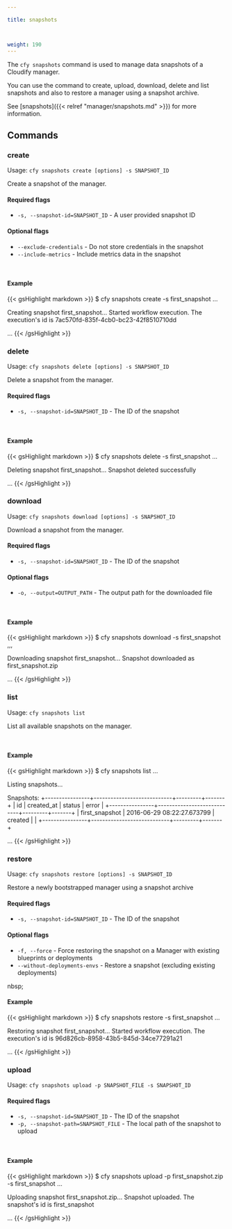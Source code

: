 ```yaml
---

title: snapshots



weight: 190
---
```


The `cfy snapshots` command is used to manage data snapshots of a Cloudify manager.

You can use the command to create, upload, download, delete and list snapshots and also to restore a manager using a snapshot archive.

See [snapshots]({{< relref "manager/snapshots.md" >}}) for more information.


## Commands

### create

Usage: `cfy snapshots create [options] -s SNAPSHOT_ID`

Create a snapshot of the manager.

#### Required flags

* `-s, --snapshot-id=SNAPSHOT_ID` - A user provided snapshot ID

#### Optional flags

* `--exclude-credentials` - Do not store credentials in the snapshot
* `--include-metrics` - Include metrics data in the snapshot


&nbsp;
#### Example

{{< gsHighlight  markdown  >}}
$ cfy snapshots create -s first_snapshot
...

Creating snapshot first_snapshot...
Started workflow execution. The execution's id is 7ac570fd-835f-4cb0-bc23-42f8510710dd

...
{{< /gsHighlight >}}

### delete

Usage: `cfy snapshots delete [options] -s SNAPSHOT_ID` 

Delete a snapshot from the manager.

#### Required flags

* `-s, --snapshot-id=SNAPSHOT_ID` - The ID of the snapshot


&nbsp;
#### Example

{{< gsHighlight  markdown  >}}
$ cfy snapshots delete -s first_snapshot
...

Deleting snapshot first_snapshot...
Snapshot deleted successfully

...
{{< /gsHighlight >}}

### download

Usage: `cfy snapshots download [options] -s SNAPSHOT_ID`

Download a snapshot from the manager.

#### Required flags

* `-s, --snapshot-id=SNAPSHOT_ID` - The ID of the snapshot

#### Optional flags

* `-o, --output=OUTPUT_PATH` - The output path for the downloaded file


&nbsp;
#### Example

{{< gsHighlight  markdown  >}}
$ cfy snapshots download -s first_snapshot
,,,

Downloading snapshot first_snapshot...
Snapshot downloaded as first_snapshot.zip

...
{{< /gsHighlight >}}


### list

Usage: `cfy snapshots list` 

List all available snapshots on the manager.


&nbsp;
#### Example

{{< gsHighlight  markdown  >}}
$ cfy snapshots list
...

Listing snapshots...

Snapshots:
+----------------+----------------------------+---------+-------+
|       id       |         created_at         |  status | error |
+----------------+----------------------------+---------+-------+
| first_snapshot | 2016-06-29 08:22:27.673799 | created |       |
+----------------+----------------------------+---------+-------+

...
{{< /gsHighlight >}}


### restore

Usage: `cfy snapshots restore [options] -s SNAPSHOT_ID` 

Restore a newly bootstrapped manager using a snapshot archive

#### Required flags

* `-s, --snapshot-id=SNAPSHOT_ID` - The ID of the snapshot

#### Optional flags

* `-f, --force` - Force restoring the snapshot on a Manager with existing blueprints or deployments
* `--without-deployments-envs` - Restore a snapshot (excluding existing deployments)


nbsp;
#### Example

{{< gsHighlight  markdown  >}}
$ cfy snapshots restore -s first_snapshot
...

Restoring snapshot first_snapshot...
Started workflow execution. The execution's id is 96d826cb-8958-43b5-845d-34ce77291a21

...
{{< /gsHighlight >}}


### upload

Usage: `cfy snapshots upload -p SNAPSHOT_FILE -s SNAPSHOT_ID` 

#### Required flags

* `-s, --snapshot-id=SNAPSHOT_ID` - The ID of the snapshot
* `-p, --snapshot-path=SNAPSHOT_FILE` - The local path of the snapshot to upload


&nbsp;
#### Example

{{< gsHighlight  markdown  >}}
$ cfy snapshots upload -p first_snapshot.zip -s first_snapshot
...

Uploading snapshot first_snapshot.zip...
Snapshot uploaded. The snapshot's id is first_snapshot

...
{{< /gsHighlight >}}